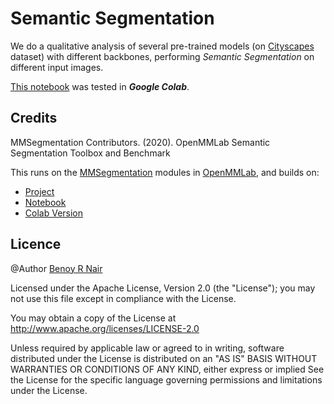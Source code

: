 # Semantic Segmentation
We do a qualitative analysis of several pre-trained models (on [Cityscapes](https://www.cityscapes-dataset.com/) dataset) with different backbones, performing *Semantic Segmentation* on different input images.

[This notebook](https://github.com/BenoyRNair/SemanticSegmentation) was tested in ***Google Colab***.

## Credits

MMSegmentation Contributors. (2020).
OpenMMLab Semantic Segmentation Toolbox and Benchmark

This runs on the [MMSegmentation](https://mmsegmentation.readthedocs.io/en/latest/) modules in [OpenMMLab](https://openmmlab.com/), and builds on:
*   [Project](https://github.com/open-mmlab/mmsegmentation)
*   [Notebook](https://github.com/open-mmlab/mmsegmentation/blob/master/demo/MMSegmentation_Tutorial.ipynb)
*   [Colab Version](https://colab.research.google.com/github/open-mmlab/mmsegmentation/blob/master/demo/MMSegmentation_Tutorial.ipynb)

## Licence
@Author [Benoy R Nair](https://github.com/BenoyRNair)

Licensed under the Apache License, Version 2.0 (the "License"); you may not use this file except in compliance with the License.

You may obtain a copy of the License at
http://www.apache.org/licenses/LICENSE-2.0

Unless required by applicable law or agreed to in writing, software distributed under the License is distributed on an "AS IS" BASIS WITHOUT WARRANTIES OR CONDITIONS OF ANY KIND, either express or implied See the License for the specific language governing permissions and limitations under the License.
